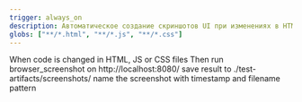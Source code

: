 ```yaml
---
trigger: always_on
description: Автоматическое создание скриншотов UI при изменениях в HTML, JS и CSS файлах
globs: ["**/*.html", "**/*.js", "**/*.css"]
---
```

When code is changed in HTML, JS or CSS files
Then
  run browser_screenshot on http://localhost:8080/
  save result to ./test-artifacts/screenshots/
  name the screenshot with timestamp and filename pattern
